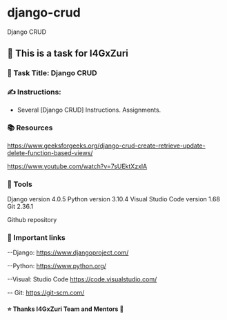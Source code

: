# django-crud
Django CRUD

## 📝 This is a task for I4GxZuri
### 📜 Task Title: Django CRUD
### ✍ Instructions:
- Several [Django CRUD] Instructions. Assignments.
### 📚 Resources
https://www.geeksforgeeks.org/django-crud-create-retrieve-update-delete-function-based-views/

https://www.youtube.com/watch?v=7sUEktXzxlA
### 🔧 Tools
Django version 4.0.5 
Python version 3.10.4
Visual Studio Code version 1.68
Git 2.36.1

Github repository

### 📌 Important links
--Django: https://www.djangoproject.com/

--Python: https://www.python.org/

--Visual: Studio Code https://code.visualstudio.com/

-- Git: https://git-scm.com/

#### ⭐ Thanks I4GxZuri Team and Mentors 🏅

